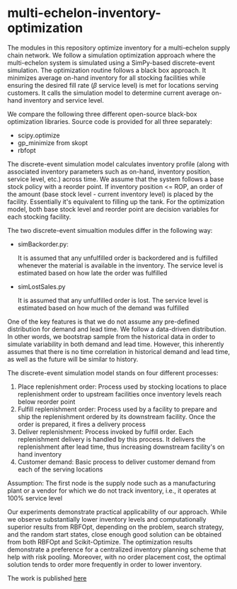 # multi-echelon-inventory-optimization

The modules in this repository optimize inventory for a multi-echelon supply chain network.  We follow a simulation optimization approach where the multi-echelon system is simulated using a SimPy-based discrete-event simulation.  The optimization routine follows a black box approach.  It minimizes average on-hand inventory for all stocking facilities while ensuring the desired fill rate (_&beta;_ service level) is met for locations serving customers. It calls the simulation model to determine current average on-hand inventory and service level.

We compare the following three different open-source black-box optimization libraries.  Source code is provided for all three separately:

* scipy.optimize
* gp_minimize from skopt
* rbfopt

The discrete-event simulation model calculates inventory profile (along with associated inventory parameters such as on-hand, inventory position, service level, etc.) across time.  We assume that the system follows a base stock policy with a reorder point.  If inventory position <= ROP, an order of the amount (base stock level - current inventory level) is placed by the facility.  Essentially it's equivalent to filling up the tank.  For the optimization model, both base stock level and reorder point are decision variables for each stocking facility.

The two discrete-event simualtion modules differ in the following way:

* simBackorder.py:

    It is assumed that any unfulfilled order is backordered
    and is fulfilled whenever the material is available in the 
    inventory.  The service level is estimated based on how 
    late the order was fulfilled

* simLostSales.py

    It is assumed that any unfulfilled order is lost.  The 
    service level is estimated based on how much of the 
    demand was fulfilled

One of the key features is that we do not assume any pre-defined distribution for demand and lead time.  We follow a data-driven distribution.  In other words, we bootstrap sample from the historical data in order to simulate variability in both demand and lead time.  However, this inherently assumes that there is no time correlation in historical demand and lead time, as well as the future will be similar to history.

The discrete-event simulation model stands on four different processes:
1) Place replenishment order: 
    Process used by stocking locations to place replenishment
    order to upstream facilities once inventory levels reach 
    below reorder point
2) Fulfill replenishment order:
    Process used by a facility to prepare and ship the
    replenishment ordered by its downstream facility.  Once
    the order is prepared, it fires a delivery process
3) Deliver replenishment:
    Process invoked by fulfill order.  Each replenishment 
    delivery is handled by this process.  It delivers the
    replenishment after lead time, thus increasing downstream
    facility's on hand inventory
4) Customer demand:
    Basic process to deliver customer demand from each of the
    serving locations

Assumption:  The first node is the supply node such as a manufacturing plant or a vendor for which we do not track inventory, i.e., it operates at 100% service level

Our experiments demonstrate practical applicability of our approach. While we observe substantially lower inventory levels and computationally superior results from RBFOpt, depending on the problem, search strategy, and the random start states, close enough good solution can be obtained from both RBFOpt and Scikit-Optimize. The optimization results demonstrate a preference for a centralized inventory planning scheme that help with risk pooling. Moreover, with no order placement cost, the optimal solution tends to order more frequently in order to lower inventory.  

The work is published [here]

[here]: https://arxiv.org/abs/1901.00090
